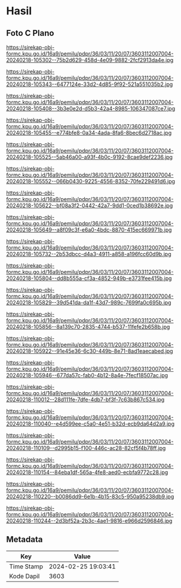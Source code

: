# Hasil

## Foto C Plano

https://sirekap-obj-formc.kpu.go.id/16a9/pemilu/pdpr/36/03/11/20/07/3603112007004-20240218-105302--75b2d629-458d-4e09-9882-2fcf2913da4e.jpg

https://sirekap-obj-formc.kpu.go.id/16a9/pemilu/pdpr/36/03/11/20/07/3603112007004-20240218-105343--6477124e-33d2-4d85-9f92-521a551035b2.jpg

https://sirekap-obj-formc.kpu.go.id/16a9/pemilu/pdpr/36/03/11/20/07/3603112007004-20240218-105408--3b3e0e2d-d5b3-42a4-8985-106347087ce7.jpg

https://sirekap-obj-formc.kpu.go.id/16a9/pemilu/pdpr/36/03/11/20/07/3603112007004-20240218-105455--e774bfe8-0a34-4ada-8fa6-8bec6d2718ac.jpg

https://sirekap-obj-formc.kpu.go.id/16a9/pemilu/pdpr/36/03/11/20/07/3603112007004-20240218-105525--5ab46a00-a93f-4b0c-9192-8cae9def2236.jpg

https://sirekap-obj-formc.kpu.go.id/16a9/pemilu/pdpr/36/03/11/20/07/3603112007004-20240218-105552--066b0430-9225-4556-8352-70fe229491d6.jpg

https://sirekap-obj-formc.kpu.go.id/16a9/pemilu/pdpr/36/03/11/20/07/3603112007004-20240218-105622--bf08a3f2-0442-42a7-9dd1-0ced1b38692e.jpg

https://sirekap-obj-formc.kpu.go.id/16a9/pemilu/pdpr/36/03/11/20/07/3603112007004-20240218-105649--a8f09c3f-e6a0-4bdc-8870-415ec669971b.jpg

https://sirekap-obj-formc.kpu.go.id/16a9/pemilu/pdpr/36/03/11/20/07/3603112007004-20240218-105732--2b53dbcc-d4a3-4911-a858-a196fcc60d9b.jpg

https://sirekap-obj-formc.kpu.go.id/16a9/pemilu/pdpr/36/03/11/20/07/3603112007004-20240218-105804--dd8b555a-cf3a-4852-949b-e3731fee415b.jpg

https://sirekap-obj-formc.kpu.go.id/16a9/pemilu/pdpr/36/03/11/20/07/3603112007004-20240218-105829--39d541da-da1f-43d7-989c-7699fa0c695b.jpg

https://sirekap-obj-formc.kpu.go.id/16a9/pemilu/pdpr/36/03/11/20/07/3603112007004-20240218-105856--8a139c70-2835-4744-b537-11fefe2b658b.jpg

https://sirekap-obj-formc.kpu.go.id/16a9/pemilu/pdpr/36/03/11/20/07/3603112007004-20240218-105922--91e45e36-6c30-449b-8e71-8ad1eaecabed.jpg

https://sirekap-obj-formc.kpu.go.id/16a9/pemilu/pdpr/36/03/11/20/07/3603112007004-20240218-105946--677da57c-fab0-4b12-8a4e-7fecf18507ac.jpg

https://sirekap-obj-formc.kpu.go.id/16a9/pemilu/pdpr/36/03/11/20/07/3603112007004-20240218-110012--28d111fe-7dfe-4db7-bf3f-7c63b867c534.jpg

https://sirekap-obj-formc.kpu.go.id/16a9/pemilu/pdpr/36/03/11/20/07/3603112007004-20240218-110040--e4d599ee-c5a0-4e51-b32d-ecb9da64d2a9.jpg

https://sirekap-obj-formc.kpu.go.id/16a9/pemilu/pdpr/36/03/11/20/07/3603112007004-20240218-110109--d2995b15-f100-446c-ac28-82cf5f4b78ff.jpg

https://sirekap-obj-formc.kpu.go.id/16a9/pemilu/pdpr/36/03/11/20/07/3603112007004-20240218-110154--84eba1df-565a-4fe8-aed0-ecbfa9772c28.jpg

https://sirekap-obj-formc.kpu.go.id/16a9/pemilu/pdpr/36/03/11/20/07/3603112007004-20240218-110220--b0086dd9-6e1b-4b15-83c5-950a95238db9.jpg

https://sirekap-obj-formc.kpu.go.id/16a9/pemilu/pdpr/36/03/11/20/07/3603112007004-20240218-110244--2d3bf52a-2b3c-4ae1-9816-e966d2596846.jpg


## Metadata

| Key        | Value               |
| ---------- | ------------------- |
| Time Stamp | 2024-02-25 19:03:41 |
| Kode Dapil | 3603                |



